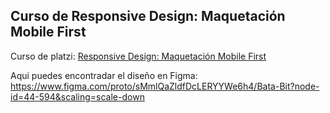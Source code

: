## Curso de Responsive Design: Maquetación Mobile First

Curso de platzi: [Responsive Design: Maquetación Mobile First](https://platzi.com/cursos/mobile-first/)

Aqui puedes encontradar el diseño en Figma: https://www.figma.com/proto/sMmlQaZldfDcLERYYWe6h4/Bata-Bit?node-id=44-594&scaling=scale-down